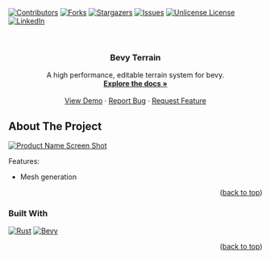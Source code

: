 <!-- Improved compatibility of back to top link: See: https://github.com/arthurpessoa/bevy_terrain/pull/73 -->
<a id="readme-top"></a>
<!--
*** Thanks for checking out the Best-README-Template. If you have a suggestion
*** that would make this better, please fork the repo and create a pull request
*** or simply open an issue with the tag "enhancement".
*** Don't forget to give the project a star!
*** Thanks again! Now go create something AMAZING! :D
-->



<!-- PROJECT SHIELDS -->
<!--
*** I'm using markdown "reference style" links for readability.
*** Reference links are enclosed in brackets [ ] instead of parentheses ( ).
*** See the bottom of this document for the declaration of the reference variables
*** for contributors-url, forks-url, etc. This is an optional, concise syntax you may use.
*** https://www.markdownguide.org/basic-syntax/#reference-style-links
-->
[![Contributors][contributors-shield]][contributors-url]
[![Forks][forks-shield]][forks-url]
[![Stargazers][stars-shield]][stars-url]
[![Issues][issues-shield]][issues-url]
[![Unlicense License][license-shield]][license-url]
[![LinkedIn][linkedin-shield]][linkedin-url]

<!-- PROJECT LOGO -->
<br />
<div align="center">
<h3 align="center">Bevy Terrain</h3>

  <p align="center">
    A high performance, editable terrain system for bevy.
    <br />
    <a href="https://github.com/arthurpessoa/bevy_terrain"><strong>Explore the docs »</strong></a>
    <br />
    <br />
    <a href="https://github.com/arthurpessoa/bevy_terrain">View Demo</a>
    ·
    <a href="https://github.com/arthurpessoa/bevy_terrain/issues/new?labels=bug&template=bug-report---.md">Report Bug</a>
    ·
    <a href="https://github.com/arthurpessoa/bevy_terrain/issues/new?labels=enhancement&template=feature-request---.md">Request Feature</a>
  </p>
</div>



<!-- ABOUT THE PROJECT -->

## About The Project

[![Product Name Screen Shot][product-screenshot]](https://example.com)

Features:
- Mesh generation

<p align="right">(<a href="#readme-top">back to top</a>)</p>

### Built With

[![Rust][Rust]][Rust-url]
[![Bevy][Bevy]][Bevy-url]

<p align="right">(<a href="#readme-top">back to top</a>)</p>
<!-- MARKDOWN LINKS & IMAGES -->
<!-- https://www.markdownguide.org/basic-syntax/#reference-style-links -->

[contributors-shield]: https://img.shields.io/github/contributors/arthurpessoa/bevy_terrain.svg?style=for-the-badge

[contributors-url]: https://github.com/arthurpessoa/bevy_terrain/graphs/contributors

[forks-shield]: https://img.shields.io/github/forks/arthurpessoa/bevy_terrain.svg?style=for-the-badge

[forks-url]: https://github.com/arthurpessoa/bevy_terrain/network/members

[stars-shield]: https://img.shields.io/github/stars/arthurpessoa/bevy_terrain.svg?style=for-the-badge

[stars-url]: https://github.com/arthurpessoa/bevy_terrain/stargazers

[issues-shield]: https://img.shields.io/github/issues/arthurpessoa/bevy_terrain.svg?style=for-the-badge

[issues-url]: https://github.com/arthurpessoa/bevy_terrain/issues

[license-shield]: https://img.shields.io/github/license/arthurpessoa/bevy_terrain.svg?style=for-the-badge

[license-url]: https://github.com/arthurpessoa/bevy_terrain/blob/master/LICENSE.txt

[linkedin-shield]: https://img.shields.io/badge/-LinkedIn-black.svg?style=for-the-badge&logo=linkedin&colorB=555

[linkedin-url]: https://linkedin.com/in/arthur-pessoa

[product-screenshot]: assets%2Fdocs%2Fterrain_sM6xEi62vc.gif

[Rust]: https://img.shields.io/badge/rust-000000?style=for-the-badge&logo=rust&logoColor=white

[Rust-url]: https://www.rust-lang.org/

[Bevy]: https://img.shields.io/badge/bevy-000000?style=for-the-badge&logo=bevy&logoColor=white

[Bevy-url]: https://bevyengine.org/